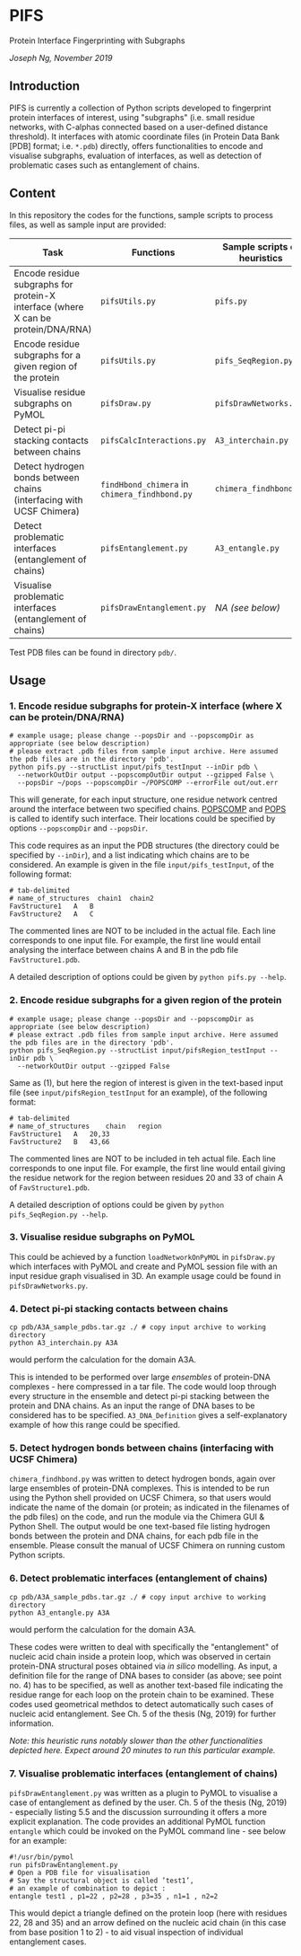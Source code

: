 # PIFS
Protein Interface Fingerprinting with Subgraphs

*Joseph Ng, November 2019*

## Introduction

PIFS is currently a collection of Python scripts developed to fingerprint protein interfaces of interest, using "subgraphs" (i.e. small residue networks, with C-alphas connected based on a user-defined distance threshold). It interfaces with atomic coordinate files (in Protein Data Bank [PDB] format; i.e. `*.pdb`) directly, offers functionalities to encode and visualise subgraphs, evaluation of interfaces, as well as detection of problematic cases such as entanglement of chains. 

## Content

In this repository the codes for the functions, sample scripts to process files, as well as sample input are provided:

| Task | Functions | Sample scripts of heuristics | Sample input (directory `input/`) | Sample output (directory `output/`)|
| ---- | --------- | ---------- | ------------ | ------------- |
| Encode residue subgraphs for protein-X interface (where X can be protein/DNA/RNA) | `pifsUtils.py` | `pifs.py` | `pifs_testInput` | `pifs_out.tar.gz` |
| Encode residue subgraphs for a given region of the protein | `pifsUtils.py` | `pifs_SeqRegion.py` | `pifsRegion_testInput` | `pifs_SeqRegion_out.tar.gz` |
| Visualise residue subgraphs on PyMOL | `pifsDraw.py` | `pifsDrawNetworks.py` | *NA* | `pifs_DrawNetworks_out.tar.gz` |
| Detect pi-pi stacking contacts between chains | `pifsCalcInteractions.py` | `A3_interchain.py` | `A3_DNA_Definition` | `pifs_pistack_A3A.tar.gz` |
| Detect hydrogen bonds between chains (interfacing with UCSF Chimera) | `findHbond_chimera` in `chimera_findhbond.py` | `chimera_findhbond.py` | `pifs_hbonds_A3A.tar.gz` |
| Detect problematic interfaces (entanglement of chains) | `pifsEntanglement.py` | `A3_entangle.py` | `A3_loopDefinition`| `pifs_A3A_graft5keg_entangle.tar.gz` |
| Visualise problematic interfaces (entanglement of chains) | `pifsDrawEntanglement.py` | *NA (see below)* | *NA* | `pifs_pymol_entangle_example.png`|

Test PDB files can be found in directory `pdb/`.

## Usage

### 1. Encode residue subgraphs for protein-X interface (where X can be protein/DNA/RNA)

```
# example usage; please change --popsDir and --popscompDir as appropriate (see below description)
# please extract .pdb files from sample input archive. Here assumed the pdb files are in the directory 'pdb'.
python pifs.py --structList input/pifs_testInput --inDir pdb \
  --networkOutDir output --popscompOutDir output --gzipped False \
  --popsDir ~/pops --popscompDir ~/POPSCOMP --errorFile out/out.err
```

This will generate, for each input structure, one residue network centred around the interface between two specified chains. [POPSCOMP](https://github.com/Fraternalilab/POPSCOMPlegacy) and [POPS](https://github.com/Fraternalilab/POPSlegacy) is called to identify such interface. Their locations could be specified by options `--popscompDir` and `--popsDir`. 

This code requires as an input the PDB structures (the directory could be specified by `--inDir`), and a list indicating which chains are to be considered. An example is given in the file `input/pifs_testInput`, of the following format:

```
# tab-delimited
# name_of_structures  chain1  chain2
FavStructure1	A	B
FavStructure2	A	C
```

The commented lines are NOT to be included in the actual file. Each line corresponds to one input file. For example, the first line would entail analysing the interface between chains A and B in the pdb file `FavStructure1.pdb`.

A detailed description of options could be given by `python pifs.py --help`.


### 2. Encode residue subgraphs for a given region of the protein 

```
# example usage; please change --popsDir and --popscompDir as appropriate (see below description)
# please extract .pdb files from sample input archive. Here assumed the pdb files are in the directory 'pdb'.
python pifs_SeqRegion.py --structList input/pifsRegion_testInput --inDir pdb \
  --networkOutDir output --gzipped False
```

Same as (1), but here the region of interest is given in the text-based input file (see `input/pifsRegion_testInput` for an example), of the following format:
```
# tab-delimited
# name_of_structures	chain	region
FavStructure1	A	20,33
FavStructure2	B	43,66
```

The commented lines are NOT to be included in teh actual file. Each line corresponds to one input file. For example, the first line would entail giving the residue network for the region between residues 20 and 33 of chain A of `FavStructure1.pdb`.

A detailed description of options could be given by `python pifs_SeqRegion.py --help`.

### 3. Visualise residue subgraphs on PyMOL

This could be achieved by a function `loadNetworkOnPyMOL` in `pifsDraw.py` which interfaces with PyMOL and create and PyMOL session file with an input residue graph visualised in 3D. An example usage could be found in `pifsDrawNetworks.py`.

### 4. Detect pi-pi stacking contacts between chains

```
cp pdb/A3A_sample_pdbs.tar.gz ./ # copy input archive to working directory
python A3_interchain.py A3A
```
would perform the calculation for the domain A3A.

This is intended to be performed over large *ensembles* of protein-DNA complexes - here compressed in a tar file. The code would loop through every structure in the ensemble and detect pi-pi stacking between the protein and DNA chains. As an input the range of DNA bases to be considered has to be specified. `A3_DNA_Definition` gives a self-explanatory example of how this range could be specified.

### 5. Detect hydrogen bonds between chains (interfacing with UCSF Chimera)

`chimera_findhbond.py` was written to detect hydrogen bonds, again over large ensembles of protein-DNA complexes. This is intended to be run using the Python shell provided on UCSF Chimera, so that users would indicate the name of the domain (or protein; as indicated in the filenames of the pdb files) on the code, and run the module via the Chimera GUI & Python Shell. The output would be one text-based file listing hydrogen bonds between the protein and DNA chains, for each pdb file in the ensemble. Please consult the manual of UCSF Chimera on running custom Python scripts.

### 6. Detect problematic interfaces (entanglement of chains) 

```
cp pdb/A3A_sample_pdbs.tar.gz ./ # copy input archive to working directory
python A3_entangle.py A3A
```
would perform the calculation for the domain A3A.

These codes were written to deal with specifically the "entanglement" of nucleic acid chain inside a protein loop, which was observed in certain protein-DNA structural poses obtained via *in silico* modelling. As input, a definition file for the range of DNA bases to consider (as above; see point no. 4) has to be specified, as well as another text-based file indicating the residue range for each loop on the protein chain to be examined. These codes used geometrical methdos to detect automatically such cases of nucleic acid entanglement. See Ch. 5 of the thesis (Ng, 2019) for further information.

*Note: this heuristic runs notably slower than the other functionalities depicted here. Expect around 20 minutes to run this particular example.*

### 7. Visualise problematic interfaces (entanglement of chains)

`pifsDrawEntanglement.py` was written as a plugin to PyMOL to visualise a case of entanglement as defined by the user. Ch. 5 of the thesis (Ng, 2019) - especially listing 5.5 and the discussion surrounding it offers a more explicit explanation. The code provides an additional PyMOL function `entangle` which could be invoked on the PyMOL command line - see below for an example:

```
#!/usr/bin/pymol
run pifsDrawEntanglement.py
# Open a PDB file for visualisation
# Say the structural object is called ’test1’,
# an example of combination to depict :
entangle test1 , p1=22 , p2=28 , p3=35 , n1=1 , n2=2
``` 

This would depict a triangle defined on the protein loop (here with residues 22, 28 and 35) and an arrow defined on the nucleic acid chain (in this case from base position 1 to 2) - to aid visual inspection of individual entanglement cases.
